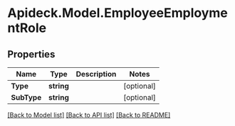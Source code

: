 # Apideck.Model.EmployeeEmploymentRole

## Properties

Name | Type | Description | Notes
------------ | ------------- | ------------- | -------------
**Type** | **string** |  | [optional] 
**SubType** | **string** |  | [optional] 

[[Back to Model list]](../README.md#documentation-for-models) [[Back to API list]](../README.md#documentation-for-api-endpoints) [[Back to README]](../README.md)

